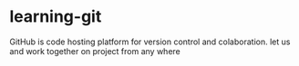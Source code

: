 # learning-git

GitHub is code hosting platform for version control and  colaboration. let us and work together on project from any where
